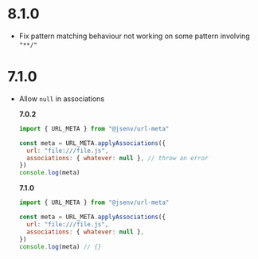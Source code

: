 # 8.1.0

- Fix pattern matching behaviour not working on some pattern involving `"**/"`

# 7.1.0

- Allow `null` in associations

  **7.0.2**

  ```js
  import { URL_META } from "@jsenv/url-meta"

  const meta = URL_META.applyAssociations({
    url: "file:///file.js",
    associations: { whatever: null }, // throw an error
  })
  console.log(meta)
  ```

  **7.1.0**

  ```js
  import { URL_META } from "@jsenv/url-meta"

  const meta = URL_META.applyAssociations({
    url: "file:///file.js",
    associations: { whatever: null },
  })
  console.log(meta) // {}
  ```
